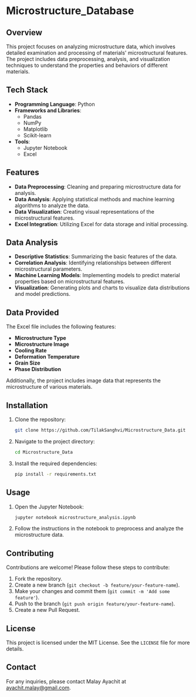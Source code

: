 # Microstructure_Database
## Overview
 This project focuses on analyzing microstructure data, which involves detailed examination and processing of materials' microstructural features. The project includes data preprocessing, analysis, and visualization techniques to understand the properties and behaviors of different materials.
 
 ## Tech Stack
 - **Programming Language**: Python
 - **Frameworks and Libraries**:
   - Pandas
   - NumPy
   - Matplotlib
   - Scikit-learn
 - **Tools**:
   - Jupyter Notebook
   - Excel
 
 ## Features
 - **Data Preprocessing**: Cleaning and preparing microstructure data for analysis.
 - **Data Analysis**: Applying statistical methods and machine learning algorithms to analyze the data.
 - **Data Visualization**: Creating visual representations of the microstructural features.
 - **Excel Integration**: Utilizing Excel for data storage and initial processing.
 
 ## Data Analysis
 - **Descriptive Statistics**: Summarizing the basic features of the data.
 - **Correlation Analysis**: Identifying relationships between different microstructural parameters.
 - **Machine Learning Models**: Implementing models to predict material properties based on microstructural features.
 - **Visualization**: Generating plots and charts to visualize data distributions and model predictions.
 
 ## Data Provided
 The Excel file includes the following features:
 - **Microstructure Type**
 - **Microstructure Image**
 - **Cooling Rate**
 - **Deformation Temperature**
 - **Grain Size**
 - **Phase Distribution**
 
 Additionally, the project includes image data that represents the microstructure of various materials.
 
 ## Installation
 1. Clone the repository:
     ```bash
     git clone https://github.com/TilakSanghvi/Microstructure_Data.git
     ```
 2. Navigate to the project directory:
     ```bash
     cd Microstructure_Data
     ```
 3. Install the required dependencies:
     ```bash
     pip install -r requirements.txt
     ```
 
 ## Usage
 1. Open the Jupyter Notebook:
     ```bash
     jupyter notebook microstructure_analysis.ipynb
     ```
 2. Follow the instructions in the notebook to preprocess and analyze the microstructure data.
 
 ## Contributing
 Contributions are welcome! Please follow these steps to contribute:
 1. Fork the repository.
 2. Create a new branch (`git checkout -b feature/your-feature-name`).
 3. Make your changes and commit them (`git commit -m 'Add some feature'`).
 4. Push to the branch (`git push origin feature/your-feature-name`).
 5. Create a new Pull Request.
 
 ## License
 This project is licensed under the MIT License. See the `LICENSE` file for more details.
 
 ## Contact
 For any inquiries, please contact Malay Ayachit at [ayachit.malay@gmail.com](ayachit.malay@gmail.com).
